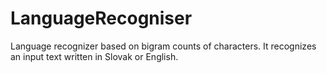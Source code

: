 LanguageRecogniser
==================

Language recognizer based on bigram counts of characters. It recognizes an input text written in Slovak or English.
